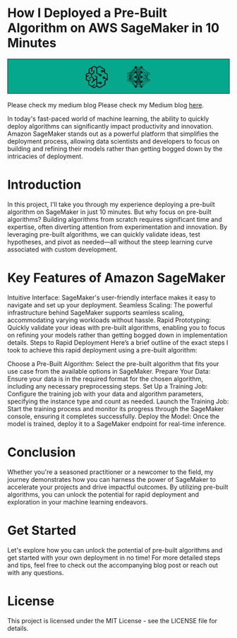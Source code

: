 # How I Deployed a Pre-Built Algorithm on AWS SageMaker in 10 Minutes
![alt text](image.png)

Please check my medium blog Please check my Medium blog [here](https://the-ml-engineer-guy.medium.com/how-i-deployed-a-pre-built-algorithm-on-aws-sagemaker-in-10-minutes-738e181ca3e1).

In today's fast-paced world of machine learning, the ability to quickly deploy algorithms can significantly impact productivity and innovation. Amazon SageMaker stands out as a powerful platform that simplifies the deployment process, allowing data scientists and developers to focus on building and refining their models rather than getting bogged down by the intricacies of deployment.

# Introduction
In this project, I'll take you through my experience deploying a pre-built algorithm on SageMaker in just 10 minutes. But why focus on pre-built algorithms? Building algorithms from scratch requires significant time and expertise, often diverting attention from experimentation and innovation. By leveraging pre-built algorithms, we can quickly validate ideas, test hypotheses, and pivot as needed—all without the steep learning curve associated with custom development.

# Key Features of Amazon SageMaker
Intuitive Interface: SageMaker's user-friendly interface makes it easy to navigate and set up your deployment.
Seamless Scaling: The powerful infrastructure behind SageMaker supports seamless scaling, accommodating varying workloads without hassle.
Rapid Prototyping: Quickly validate your ideas with pre-built algorithms, enabling you to focus on refining your models rather than getting bogged down in implementation details.
Steps to Rapid Deployment
Here’s a brief outline of the exact steps I took to achieve this rapid deployment using a pre-built algorithm:

Choose a Pre-Built Algorithm: Select the pre-built algorithm that fits your use case from the available options in SageMaker.
Prepare Your Data: Ensure your data is in the required format for the chosen algorithm, including any necessary preprocessing steps.
Set Up a Training Job: Configure the training job with your data and algorithm parameters, specifying the instance type and count as needed.
Launch the Training Job: Start the training process and monitor its progress through the SageMaker console, ensuring it completes successfully.
Deploy the Model: Once the model is trained, deploy it to a SageMaker endpoint for real-time inference.

# Conclusion
Whether you're a seasoned practitioner or a newcomer to the field, my journey demonstrates how you can harness the power of SageMaker to accelerate your projects and drive impactful outcomes. By utilizing pre-built algorithms, you can unlock the potential for rapid deployment and exploration in your machine learning endeavors.

# Get Started
Let's explore how you can unlock the potential of pre-built algorithms and get started with your own deployment in no time! For more detailed steps and tips, feel free to check out the accompanying blog post or reach out with any questions.

# License
This project is licensed under the MIT License - see the LICENSE file for details.
